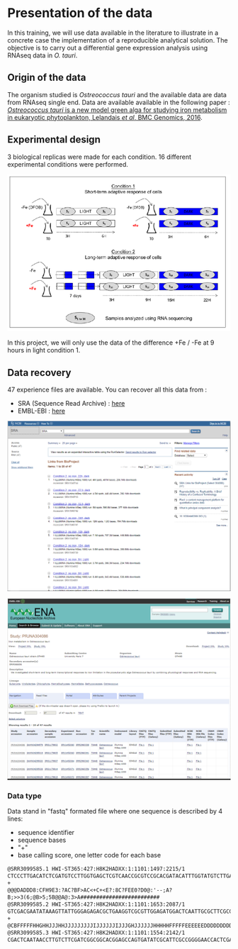 # Presentation of the data

In this training, we will use data available in the literature to illustrate in a concrete case the implementation of a reproducible analytical solution. The objective is to carry out a differential gene expression analysis using RNAseq data in _O. tauri_.

## Origin of the data 

The organism studied is _Ostreococcus tauri_  and the available data are data from RNAseq single end. Data are available available in the following paper : [_Ostreococcus tauri_ is a new model green alga for studying iron metabolism in eukaryotic phytoplankton, Lelandais _et al_, BMC Genomics, 2016](https://bmcgenomics.biomedcentral.com/articles/10.1186/s12864-016-2666-6).

## Experimental design

3 biological replicas were made for each condition. 16 different experimental conditions were performed. 

![Experimental design](../.gitbook/assets/image%20%28133%29.png)

In this project, we will only use the data of the difference +Fe / -Fe at 9 hours in light condition 1.

## Data recovery

47 experience files are available. You can recover all this data from :

* SRA \(Sequence Read Archive\) : [here](https://www.ncbi.nlm.nih.gov/sra?linkname=bioproject_sra_all&from_uid=304086)
* EMBL-EBI : [here](https://www.ebi.ac.uk/ena/data/view/PRJNA304086)

![Screenshot from SRA](../.gitbook/assets/image%20%2818%29.png)

![Screenshot from EMBL-EBI](../.gitbook/assets/image%20%2848%29.png)

### Data type

Data stand in "fastq" formated file where one sequence is described by 4 lines: 

* sequence identifier 
* sequence bases
* "+" 
* base calling score, one letter code for each base

```text
@SRR3099585.1 HWI-ST365:427:H8K2HADXX:1:1101:1497:2215/1
CTCCCTTGACATCTCGATGTCCTTGGTGAGCTCGTCAACCGCGTCCGCACGATACATTTGGTATGTCTTGAATACCTTCGGGAATCGTTGACGATCTGGA
+
@@@DADDD8:CFH9E3:?AC?BF>AC<+C+<E?:8C?FEE0?D0@:'--;A?B;>>3(6;@B>5;5B@@A@:3>A#########################
@SRR3099585.2 HWI-ST365:427:H8K2HADXX:1:1101:1653:2087/1
GTCGACGAATATAAAGTTATTGGGAGAGACGCTGAAGGTCGCGTTGGAGATGGACTCAATTGCGCTTCGCGTTCGCCTCGTGGGTGTTCGCCCGGCTCAC
+
@CBFFFFFHHGHHJJJHHJJJJJJJJJIJJJJJJIJJJGHJJJJJJHHHHHFFFFFEEEEEEDDDDDDDDDDDDDDDDDDDDDDBDDDDDDDDDDDDDDD
@SRR3099585.3 HWI-ST365:427:H8K2HADXX:1:1101:1554:2142/1
CGACTCAATAACCTTGTCTTCGATCGGCGGCACGGAGCCAGTGATATCGCATTCGCCGGGGAACCACTCGAGCTCAGTCATCCGAGAGCGCAAGGGCGCT
```

